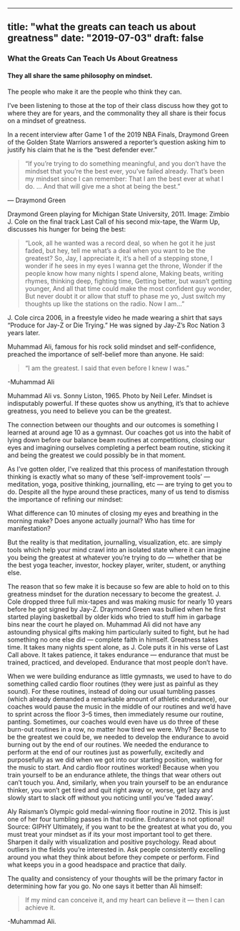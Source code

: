 
---
title: "what the greats can teach us about greatness"
date: "2019-07-03"
draft: false
---


### What the Greats Can Teach Us About Greatness
#### They all share the same philosophy on mindset.

The people who make it are the people who think they can.

I’ve been listening to those at the top of their class discuss how they got to where they are for years, and the commonality they all share is their focus on a mindset of greatness.

In a recent interview after Game 1 of the 2019 NBA Finals, Draymond Green of the Golden State Warriors answered a reporter’s question asking him to justify his claim that he is the “best defender ever.”

>“If you’re trying to do something meaningful, and you don’t have the mindset that you’re the best ever, you’ve failed already. That’s been my mindset since I can remember: That I am the best ever at what I do. … And that will give me a shot at being the best.”

— Draymond Green </br>


Draymond Green playing for Michigan State University, 2011. Image: Zimbio
J. Cole on the final track Last Call of his second mix-tape, the Warm Up, discusses his hunger for being the best:

>“Look, all he wanted was a record deal, so when he got it he just faded,
but hey, tell me what’s a deal when you want to be the greatest?
So, Jay, I appreciate it, it’s a hell of a stepping stone,
I wonder if he sees in my eyes I wanna get the throne,
Wonder if the people know how many nights I spend alone,
Making beats, writing rhymes, thinking deep, fighting time,
Getting better, but wasn’t getting younger,
And all that time could make the most confident guy wonder,
But never doubt it or allow that stuff to phase me yo,
Just switch my thoughts up like the stations on the radio.
Now I am…” </br>


J. Cole circa 2006, in a freestyle video he made wearing a shirt that says “Produce for Jay-Z or Die Trying.” He was signed by Jay-Z’s Roc Nation 3 years later.

Muhammad Ali, famous for his rock solid mindset and self-confidence, preached the importance of self-belief more than anyone. He said:

>“I am the greatest. I said that even before I knew I was.”

-Muhammad Ali </br>


Muhammad Ali vs. Sonny Liston, 1965. Photo by Neil Lefer.
Mindset is indisputably powerful. If these quotes show us anything, it’s that to achieve greatness, you need to believe you can be the greatest.

The connection between our thoughts and our outcomes is something I learned at around age 10 as a gymnast. Our coaches got us into the habit of lying down before our balance beam routines at competitions, closing our eyes and imagining ourselves completing a perfect beam routine, sticking it and being the greatest we could possibly be in that moment.

As I’ve gotten older, I’ve realized that this process of manifestation through thinking is exactly what so many of these ‘self-improvement tools’ — meditation, yoga, positive thinking, journalling, etc — are trying to get you to do. Despite all the hype around these practices, many of us tend to dismiss the importance of refining our mindset:

What difference can 10 minutes of closing my eyes and breathing in the morning make? Does anyone actually journal? Who has time for manifestation?

But the reality is that meditation, journalling, visualization, etc. are simply tools which help your mind crawl into an isolated state where it can imagine you being the greatest at whatever you’re trying to do — whether that be the best yoga teacher, investor, hockey player, writer, student, or anything else.

The reason that so few make it is because so few are able to hold on to this greatness mindset for the duration necessary to become the greatest. J. Cole dropped three full mix-tapes and was making music for nearly 10 years before he got signed by Jay-Z. Draymond Green was bullied when he first started playing basketball by older kids who tried to stuff him in garbage bins near the court he played on. Muhammad Ali did not have any astounding physical gifts making him particularly suited to fight, but he had something no one else did — complete faith in himself. Greatness takes time. It takes many nights spent alone, as J. Cole puts it in his verse of Last Call above. It takes patience, it takes endurance — endurance that must be trained, practiced, and developed. Endurance that most people don’t have.

When we were building endurance as little gymnasts, we used to have to do something called cardio floor routines (they were just as painful as they sound). For these routines, instead of doing our usual tumbling passes (which already demanded a remarkable amount of athletic endurance), our coaches would pause the music in the middle of our routines and we’d have to sprint across the floor 3–5 times, then immediately resume our routine, panting. Sometimes, our coaches would even have us do three of these burn-out routines in a row, no matter how tired we were. Why? Because to be the greatest we could be, we needed to develop the endurance to avoid burning out by the end of our routines. We needed the endurance to perform at the end of our routines just as powerfully, excitedly and purposefully as we did when we got into our starting position, waiting for the music to start. And cardio floor routines worked! Because when you train yourself to be an endurance athlete, the things that wear others out can’t touch you. And, similarly, when you train yourself to be an endurance thinker, you won’t get tired and quit right away or, worse, get lazy and slowly start to slack off without you noticing until you’ve ‘faded away’.


Aly Raisman’s Olympic gold medal-winning floor routine in 2012. This is just one of her four tumbling passes in that routine. Endurance is not optional! Source: GIPHY
Ultimately, if you want to be the greatest at what you do, you must treat your mindset as if its your most important tool to get there. Sharpen it daily with visualization and positive psychology. Read about outliers in the fields you’re interested in. Ask people consistently excelling around you what they think about before they compete or perform. Find what keeps you in a good headspace and practice that daily.

The quality and consistency of your thoughts will be the primary factor in determining how far you go. No one says it better than Ali himself:

>If my mind can conceive it, and my heart can believe it — then I can achieve it.

-Muhammad Ali. </br>